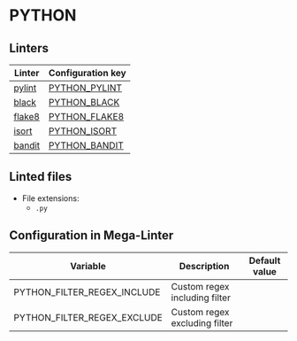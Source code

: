 <!-- markdownlint-disable MD003 MD020 MD033 MD041 -->
<!-- Generated by .automation/build.py, please do not update manually -->
<!-- Instead, update descriptor file at https://github.com/nvuillam/mega-linter/tree/master/megalinter/descriptors/python.yml -->
# PYTHON

## Linters

| Linter                     | Configuration key                 |
|----------------------------|-----------------------------------|
| [pylint](python_pylint.md) | [PYTHON_PYLINT](python_pylint.md) |
| [black](python_black.md)   | [PYTHON_BLACK](python_black.md)   |
| [flake8](python_flake8.md) | [PYTHON_FLAKE8](python_flake8.md) |
| [isort](python_isort.md)   | [PYTHON_ISORT](python_isort.md)   |
| [bandit](python_bandit.md) | [PYTHON_BANDIT](python_bandit.md) |

## Linted files

- File extensions:
  - `.py`

## Configuration in Mega-Linter

| Variable                    | Description                   | Default value |
|-----------------------------|-------------------------------|---------------|
| PYTHON_FILTER_REGEX_INCLUDE | Custom regex including filter |               |
| PYTHON_FILTER_REGEX_EXCLUDE | Custom regex excluding filter |               |

